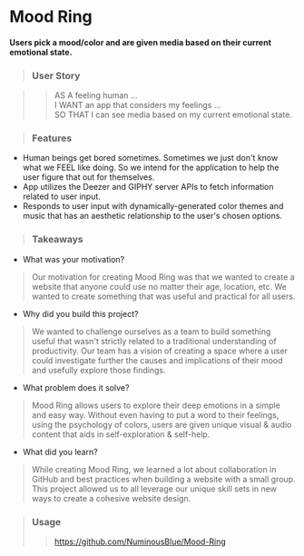 # Mood Ring   

#### Users pick a mood/color and are given media based on their current emotional state.

> ### User Story

  >> AS A feeling human ...   
  >> I WANT an app that considers my feelings ...   
  >> SO THAT I can see media based on my current emotional state.

> ### Features
  * Human beings get bored sometimes.  Sometimes we just don't know what we FEEL like doing.  So we intend for the application to help the user figure that out for themselves.
  * App utilizes the Deezer and GIPHY server APIs to fetch information related to user input. 
  * Responds to user input with dynamically-generated color themes and music that has an aesthetic relationship to the user's chosen options.

> ### Takeaways
 
 * What was your motivation? 
  > Our motivation for creating Mood Ring was that we wanted to create a website that anyone could use no matter their age, location, etc. We wanted to create something that was useful and practical for all users.
 * Why did you build this project?
  > We wanted to challenge ourselves as a team to build something useful that wasn't strictly related to a traditional understanding of productivity. Our team has a vision of creating a space where a user could investigate further the causes and implications of their mood and usefully explore those findings.
 * What problem does it solve?
  > Mood Ring allows users to explore their deep emotions in a simple and easy way. Without even having to put a word to their feelings, using the psychology of colors, users are given unique visual & audio content that aids in self-exploration & self-help.
 * What did you learn?
  > While creating Mood Ring, we learned a lot about collaboration in GitHub and best practices when building a website with a small group. This project allowed us to all leverage our unique skill sets in new ways to create a cohesive website design.

> ### Usage
  >> https://github.com/NuminousBlue/Mood-Ring
  >>
